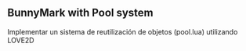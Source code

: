 ## BunnyMark with Pool system

Implementar un sistema de reutilización de objetos (pool.lua) utilizando LOVE2D
